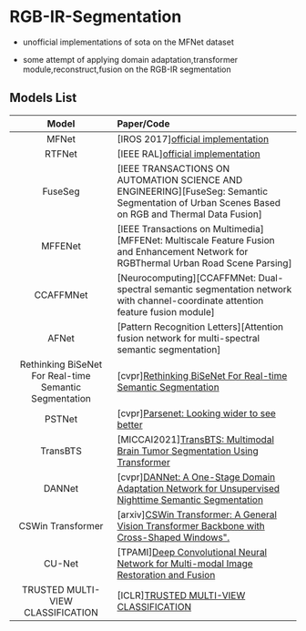 # RGB-IR-Segmentation
- unofficial implementations of sota on the MFNet dataset
  
- some attempt of applying domain adaptation,transformer module,reconstruct,fusion on the RGB-IR segmentation


## Models List

|                 Model                  | Paper/Code                                                                                                                                                           |
| :------------------------------------: | :-------------------------------------------------------------------------------------------------------------------------------------------------------------- |
|        MFNet            | [IROS 2017][official implementation](https://github.com/haqishen/MFNet-pytorch)             |
| RTFNet | [IEEE RAL][official implementation](https://github.com/yuxiangsun/RTFNet)                    |
|      FuseSeg      | [IEEE TRANSACTIONS ON AUTOMATION SCIENCE AND ENGINEERING][FuseSeg: Semantic Segmentation of Urban Scenes Based on RGB and Thermal Data Fusion]                                                   |
|             MFFENet               | [IEEE Transactions on Multimedia][MFFENet: Multiscale Feature Fusion and Enhancement Network for RGBThermal Urban Road Scene Parsing]                                                               |
|                 CCAFFMNet                | [Neurocomputing][CCAFFMNet: Dual-spectral semantic segmentation network with channel-coordinate attention feature fusion module]                         |
|        AFNet         | [Pattern Recognition Letters][Attention fusion network for multi-spectral semantic segmentation]                                 |
|          Rethinking BiSeNet For Real-time Semantic Segmentation          | [cvpr][Rethinking BiSeNet For Real-time Semantic Segmentation](https://github.com/MichaelFan01/STDC-Seg)                                                                   |
|   PSTNet    | [cvpr][Parsenet: Looking wider to see better](https://github.com/weiliu89/caffe/tree/fcn) |
|      TransBTS      | [MICCAI2021][TransBTS: Multimodal Brain Tumor Segmentation Using Transformer](https://github.com/Wenxuan-1119/TransBTS)                                               |
|                DANNet                 | [cvpr][DANNet: A One-Stage Domain Adaptation Network for Unsupervised Nighttime Semantic Segmentation](https://github.com/W-zx-Y/DANNet)                         |
|         CSWin Transformer           | [arxiv][CSWin Transformer: A General Vision Transformer Backbone with Cross-Shaped Windows".](https://github.com/microsoft/CSWin-Transformer)     |
|                CU-Net                 | [TPAMI][Deep Convolutional Neural Network for Multi-modal Image Restoration and Fusion](https://github.com/cindydeng1991/TPAMI-CU-Net)                              |
|    TRUSTED MULTI-VIEW CLASSIFICATION     | [ICLR][TRUSTED MULTI-VIEW CLASSIFICATION](https://github.com/hanmenghan/TMC)                                            |

